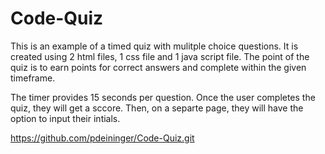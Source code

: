 # Code-Quiz

This is an example of a timed quiz with mulitple choice questions.  It is created using 2 html files, 1 css file and 1 java script file.  The point of the quiz is to earn points for correct answers and complete within the given timeframe. 

The timer provides 15 seconds per question.  Once the user completes the quiz, they will get a sccore.  Then, on a separte page, they will have the option to input their intials.  



https://github.com/pdeininger/Code-Quiz.git
